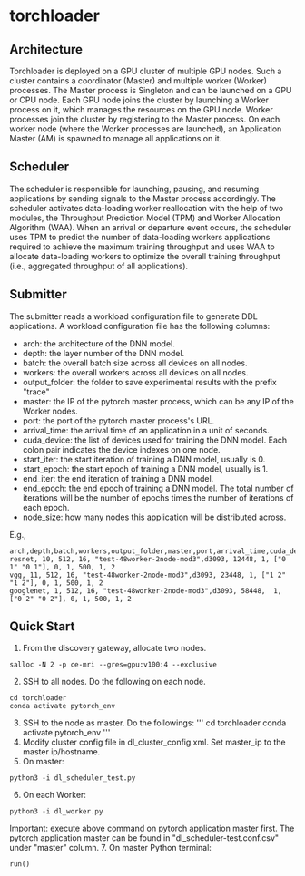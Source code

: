 # torchloader

## Architecture
Torchloader is deployed on a GPU cluster of multiple GPU nodes. Such a cluster contains a coordinator (Master) and multiple worker (Worker) processes. The Master process is Singleton and can be launched on a GPU or CPU node. Each GPU node joins the cluster by launching a Worker process on it, which manages the resources on the GPU node. Worker processes join the cluster by registering to the Master process. On each worker node (where the Worker processes are launched), an Application Master (AM) is spawned to manage all applications on it.

## Scheduler
The scheduler is responsible for launching, pausing, and resuming applications by sending signals to the Master process accordingly. The scheduler activates data-loading worker reallocation with the help of two modules, the Throughput Prediction Model (TPM) and Worker Allocation Algorithm (WAA). When an arrival or departure event occurs, the scheduler uses TPM to predict the number of data-loading workers applications required to achieve the maximum training throughput and uses WAA to allocate data-loading workers to optimize the overall training throughput (i.e., aggregated throughput of all applications).

## Submitter
The submitter reads a workload configuration file to generate DDL applications. A workload configuration file has the following columns:
- arch: the architecture of the DNN model.
- depth: the layer number of the DNN model.
- batch: the overall batch size across all devices on all nodes.
- workers: the overall workers across all devices on all nodes.
- output_folder: the folder to save experimental results with the prefix "trace"
- master: the IP of the pytorch master process, which can be any IP of the Worker nodes. 
- port: the port of the pytorch master process's URL.
- arrival_time: the arrival time of an application in a unit of seconds.
- cuda_device: the list of devices used for training the DNN model. Each colon pair indicates the device indexes on one node.
- start_iter: the start iteration of training a DNN model, usually is 0.
- start_epoch: the start epoch of training a DNN model, usually is 1.
- end_iter: the end iteration of training a DNN model.
- end_epoch: the end epoch of training a DNN model. The total number of iterations will be the number of epochs times the number of iterations of each epoch.
- node_size: how many nodes this application will be distributed across.

E.g.,
```
arch,depth,batch,workers,output_folder,master,port,arrival_time,cuda_device,start_iter,start_epoch,end_iter,end_epoch,node_size
resnet, 10, 512, 16, "test-48worker-2node-mod3",d3093, 12448, 1, ["0 1" "0 1"], 0, 1, 500, 1, 2
vgg, 11, 512, 16, "test-48worker-2node-mod3",d3093, 23448, 1, ["1 2" "1 2"], 0, 1, 500, 1, 2
googlenet, 1, 512, 16, "test-48worker-2node-mod3",d3093, 58448,  1, ["0 2" "0 2"], 0, 1, 500, 1, 2
```

## Quick Start
1. From the discovery gateway, allocate two nodes.
```
salloc -N 2 -p ce-mri --gres=gpu:v100:4 --exclusive
```
2. SSH to all nodes. Do the following on each node.
```
cd torchloader
conda activate pytorch_env
```
3. SSH to the node as master. Do the followings:
'''
cd torchloader
conda activate pytorch_env
'''
4. Modify cluster config file in dl_cluster_config.xml. Set master_ip to the master ip/hostname.
5. On master:
```
python3 -i dl_scheduler_test.py
```
6. On each Worker:
```
python3 -i dl_worker.py
```
Important: execute above command on pytorch application master first. The pytorch application master can be found in "dl_scheduler-test.conf.csv" under "master" column.
7. On master Python terminal:
```
run()
```
